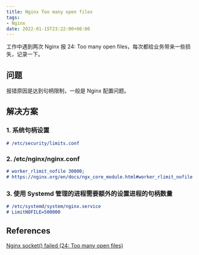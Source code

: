 ```yaml
---
title: Nginx Too many open files
tags:
- Nginx
date: 2022-01-15T23:22:00+08:00
---
```


工作中遇到两次 Nginx 报 24: Too many open files，每次都给业务带来一些损失，记录一下。

<!--more-->

## 问题

报错原因是达到句柄限制，一般是 Nginx 配置问题。

## 解决方案

### 1. 系统句柄设置

```md
# /etc/security/limits.conf
```

### 2. /etc/nginx/nginx.conf

```md
# worker_rlimit_nofile 30000;
# https://nginx.org/en/docs/ngx_core_module.html#worker_rlimit_nofile
```

### 3. 使用 Systemd 管理的进程需要额外的设置进程的句柄数量

```md
# /etc/systemd/system/nginx.service
# LimitNOFILE=500000
```

## References

[Nginx socket() failed (24: Too many open files)](https://www.claudiokuenzler.com/blog/850/nginx-socket-failed-24-too-many-open-files)
